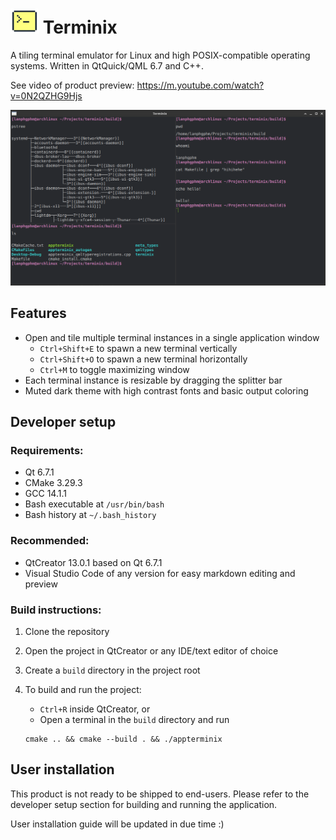 # ![AppIcon](./resources/icons/small_butter.png) Terminix 
A tiling terminal emulator for Linux and high POSIX-compatible operating systems. Written in QtQuick/QML 6.7 and C++. 

See video of product preview: https://m.youtube.com/watch?v=0N2QZHG9Hjs 

![Preview](./resources/demo.png)

## Features
- Open and tile multiple terminal instances in a single application window 
    - `Ctrl+Shift+E` to spawn a new terminal vertically 
    - `Ctrl+Shift+O` to spawn a new terminal horizontally
    - `Ctrl+M` to toggle maximizing window 
- Each terminal instance is resizable by dragging the splitter bar 
- Muted dark theme with high contrast fonts and basic output coloring 

## Developer setup 
### Requirements: 
- Qt 6.7.1
- CMake 3.29.3
- GCC 14.1.1
- Bash executable at `/usr/bin/bash`
- Bash history at `~/.bash_history`
    
### Recommended:
- QtCreator 13.0.1 based on Qt 6.7.1
- Visual Studio Code of any version for easy markdown editing and preview 

### Build instructions: 
1. Clone the repository
2. Open the project in QtCreator or any IDE/text editor of choice 
3. Create a `build` directory in the project root
4. To build and run the project: 
    
    - `Ctrl+R` inside QtCreator, or 
    - Open a terminal in the `build` directory and run 
    ```
    cmake .. && cmake --build . && ./appterminix
    ```

## User installation 
This product is not ready to be shipped to end-users. Please refer to the developer setup section for building and running the application.

User installation guide will be updated in due time :) 
